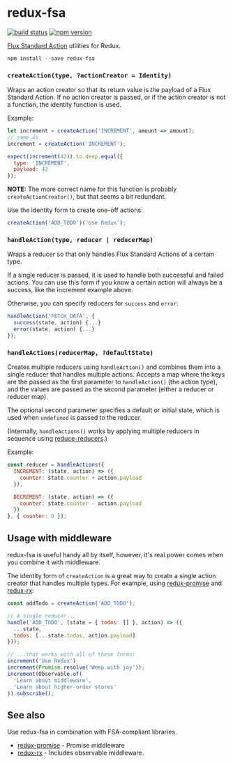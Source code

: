 redux-fsa
=========

[![build status](https://img.shields.io/travis/acdlite/redux-fsa/master.svg?style=flat-square)](https://travis-ci.org/acdlite/redux-fsa)
[![npm version](https://img.shields.io/npm/v/redux-fsa.svg?style=flat-square)](https://www.npmjs.com/package/redux-fsa)

[Flux Standard Action](https://github.com/acdlite/flux-standard-action) utilities for Redux.

```js
npm install --save redux-fsa
```

### `createAction(type, ?actionCreator = Identity)`

Wraps an action creator so that its return value is the payload of a Flux Standard Action. If no action creator is passed, or if the action creator is not a function, the identity function is used.

Example:

```js
let increment = createAction('INCREMENT', amount => amount);
// same as
increment = createAction('INCREMENT');

expect(increment(42)).to.deep.equal({
  type: 'INCREMENT',
  payload: 42
});
```

**NOTE:** The more correct name for this function is probably `createActionCreator()`, but that seems a bit redundant.

Use the identity form to create one-off actions:

```js
createAction('ADD_TODO')('Use Redux');
```

### `handleAction(type, reducer | reducerMap)`

Wraps a reducer so that only handles Flux Standard Actions of a certain type.

If a single reducer is passed, it is used to handle both successful and failed actions. You can use this form if you know a certain action will always be a success, like the increment example above.

Otherwise, you can specify reducers for `success` and `error`:

```js
handleAction('FETCH_DATA', {
  success(state, action) {...}
  error(state, action) {...}
});
```

### `handleActions(reducerMap, ?defaultState)`

Creates multiple reducers using `handleAction()` and combines them into a single reducer that handles multiple actions. Accepts a map where the keys are the passed as the first parameter to `handleAction()` (the action type), and the values are passed as the second parameter (either a reducer or reducer map).

The optional second parameter specifies a default or initial state, which is used when `undefined` is passed to the reducer.

(Internally, `handleActions()` works by applying multiple reducers in sequence using [reduce-reducers](https://github.com/acdlite/reduce-reducers).)

Example:

```js
const reducer = handleActions({
  INCREMENT: (state, action) => ({
    counter: state.counter + action.payload
  }),

  DECREMENT: (state, action) => ({
    counter: state.counter - action.payload
  })
}, { counter: 0 });
```

## Usage with middleware

redux-fsa is useful handy all by itself, however, it's real power comes when you combine it with middleware.

The identity form of `createAction` is a great way to create a single action creator that handles multiple types. For example, using [redux-promise](https://github.com/acdlite/redux-promise) and [redux-rx](https://github.com/acdlite/redux-rx):

```js
const addTodo = createAction('ADD_TODO');

// A single reducer...
handle('ADD_TODO', (state = { todos: [] }, action) => ({
  ...state,
  todos: [...state.todos, action.payload]
}));

// ...that works with all of these forms:
increment('Use Redux')
increment(Promise.resolve('Weep with joy'));
increment(Observable.of(
  'Learn about middleware',
  'Learn about higher-order stores'
)).subscribe();
```

## See also

Use redux-fsa in combination with FSA-compliant libraries.

- [redux-promise](https://github.com/acdlite/redux-promise) - Promise middleware
- [redux-rx](https://github.com/acdlite/redux-rx) - Includes observable middleware.
